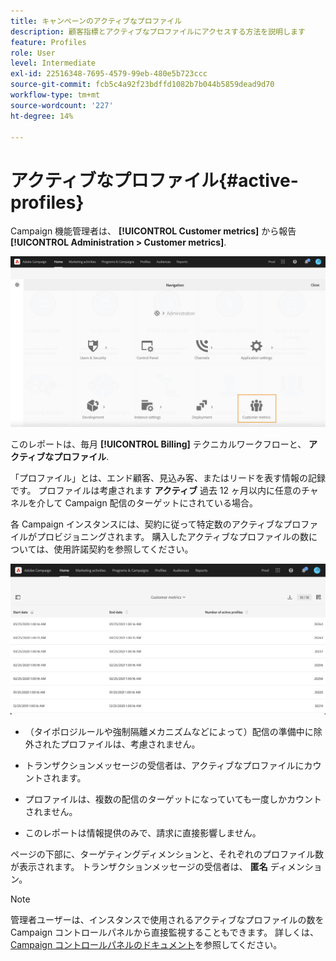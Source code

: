 ```yaml
---
title: キャンペーンのアクティブなプロファイル
description: 顧客指標とアクティブなプロファイルにアクセスする方法を説明します
feature: Profiles
role: User
level: Intermediate
exl-id: 22516348-7695-4579-99eb-480e5b723ccc
source-git-commit: fcb5c4a92f23bdffd1082b7b044b5859dead9d70
workflow-type: tm+mt
source-wordcount: '227'
ht-degree: 14%

---
```


# アクティブなプロファイル{#active-profiles}

Campaign 機能管理者は、 **[!UICONTROL Customer metrics]** から報告 **[!UICONTROL Administration > Customer metrics]**.

![](assets/audience_customer_metrics.png)

このレポートは、毎月 **[!UICONTROL Billing]** テクニカルワークフローと、 **アクティブなプロファイル**.

「プロファイル」とは、エンド顧客、見込み客、またはリードを表す情報の記録です。 プロファイルは考慮されます **アクティブ** 過去 12 ヶ月以内に任意のチャネルを介して Campaign 配信のターゲットにされている場合。

各 Campaign インスタンスには、契約に従って特定数のアクティブなプロファイルがプロビジョニングされます。 購入したアクティブなプロファイルの数については、使用許諾契約を参照してください。

![](assets/audience_active_profiles_list.png)



* （タイポロジルールや強制隔離メカニズムなどによって）配信の準備中に除外されたプロファイルは、考慮されません。

* トランザクションメッセージの受信者は、アクティブなプロファイルにカウントされます。

* プロファイルは、複数の配信のターゲットになっていても一度しかカウントされません。

* このレポートは情報提供のみで、請求に直接影響しません。

ページの下部に、ターゲティングディメンションと、それぞれのプロファイル数が表示されます。 トランザクションメッセージの受信者は、 **匿名** ディメンション。

>[!NOTE]
>
>管理者ユーザーは、インスタンスで使用されるアクティブなプロファイルの数をCampaign コントロールパネルから直接監視することもできます。 詳しくは、[Campaign コントロールパネルのドキュメント](https://experienceleague.adobe.com/docs/control-panel/using/performance-monitoring/active-profiles-monitoring.html?lang=ja)を参照してください。

